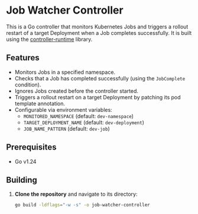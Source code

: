 # Job Watcher Controller

This is a Go controller that monitors Kubernetes Jobs and triggers a rollout restart of a target Deployment when a Job completes successfully. It is built using the [controller-runtime](https://github.com/kubernetes-sigs/controller-runtime) library.

## Features

- Monitors Jobs in a specified namespace.
- Checks that a Job has completed successfully (using the `JobComplete` condition).
- Ignores Jobs created before the controller started.
- Triggers a rollout restart on a target Deployment by patching its pod template annotation.
- Configurable via environment variables:
    - `MONITORED_NAMESPACE` (default: `dev-namespace`)
    - `TARGET_DEPLOYMENT_NAME` (default: `dev-deployment`)
    - `JOB_NAME_PATTERN` (default: `dev-job`)

## Prerequisites

- Go v1.24

## Building

1. **Clone the repository** and navigate to its directory:

   ```bash
   go build -ldflags="-w -s" -o job-watcher-controller
